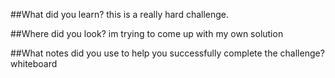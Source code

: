 ##What did you learn?
this is a really hard challenge.

##Where did you look?
im trying to come up with my own solution

##What notes did you use to help you successfully complete the challenge?
whiteboard
